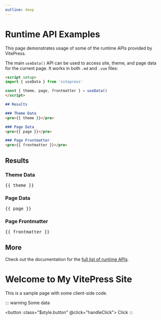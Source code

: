 ```yaml
---
outline: deep
---
```


# Runtime API Examples

This page demonstrates usage of some of the runtime APIs provided by VitePress.

The main `useData()` API can be used to access site, theme, and page data for the current page. It works in both `.md` and `.vue` files:

```md
<script setup>
import { useData } from 'vitepress'

const { theme, page, frontmatter } = useData()
</script>

## Results

### Theme Data
<pre>{{ theme }}</pre>

### Page Data
<pre>{{ page }}</pre>

### Page Frontmatter
<pre>{{ frontmatter }}</pre>
```

<script setup>
import { useData } from 'vitepress'

const { site, theme, page, frontmatter } = useData();

async function handleClick(){
    const response = await fetch("https://raw.githubusercontent.com/bedrock-apis/bds-docs/refs/heads/preview/metadata/script_modules/mojang-minecraft-ui_0.1.0.json");
    alert("Lmao");
    console.log("Fuck off", response);
}
</script>

## Results

### Theme Data
<pre>{{ theme }}</pre>

### Page Data
<pre>{{ page }}</pre>

### Page Frontmatter

<pre>{{ frontmatter }}</pre>

## More

Check out the documentation for the [full list of runtime APIs](https://vitepress.dev/reference/runtime-api#usedata).

# Welcome to My VitePress Site

This is a sample page with some client-side code.

<style module>
.button {
  color: red;
  opacity: 0.6;
  font-weight: bold;
}
</style>

::: warning
Some data

<button :class="$style.button" @click="handleClick">
    Click
</button>
:::